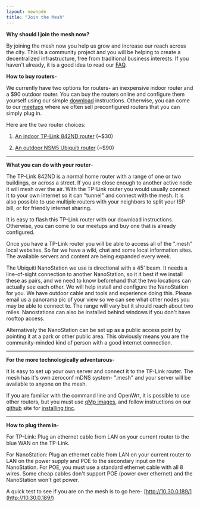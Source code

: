 ```yaml
---
layout: newnode
title: "Join the Mesh"
---
```


**Why should I join the mesh now?**

By joining the mesh now you help us grow and increase our reach across the city. This is a community project and you will be helping to create a decentralized infrastructure, free from traditional business interests. If you haven't already, it is a good idea to read our [FAQ](../faq).

**How to buy routers**-

We currently have two options for routers- an inexpensive indoor router and a $90 outdoor router. You can buy the routers online and configure them yourself using our simple [download](../download) instructions. Otherwise, you can come to our [meetups](http://www.meetup.com/nycmesh/) where we often sell preconfigured routers that you can simply plug in.

Here are the two router choices:

1) [An indoor TP-Link 842ND router](http://www.amazon.com/dp/B006E04T9I/?tag=tl-wr842nd-nycmesh-20) (~$30)

2) [An outdoor NSM5 Ubiquiti router](http://www.amazon.com/dp/B0049AVWAO/?tag=nsm5-nycmesh-20) (~$90)

__________________________________________________________________________

**What you can do with your router**-

The TP-Link 842ND is a normal home router with a range of one or two buildings, or across a street. If you are close enough to another active node it will mesh over the air. With the TP-Link router you would usually connect it to your own internet so it can "tunnel" and connect with the mesh. It is also possible to use multiple routers with your neighbors to split your ISP bill, or for friendly internet sharing.

It is easy to flash this TP-Link router with our download instructions. Otherwise, you can come to our meetups and buy one that is already configured. 

Once you have a TP-Link router you will be able to access all of the ".mesh" local websites. So far we have a wiki, chat and some local information sites. The available servers and content are being expanded every week. 

The Ubiquiti NanoStation we use is directional with a 45' beam. It needs a line-of-sight connection to another NanoStation, so it it best if we install these as pairs, and we need to know beforehand that the two locations can actually see each other. We will help install and configure the NanoStation for you. We have outdoor cable and tools and experience doing this. Please email us a panorama pic of your view so we can see what other nodes you may be able to connect to. The range will vary but it should reach about two miles. Nanostations can also be installed behind windows if you don't have rooftop access.

Alternatively the NanoStation can be set up as a public access point by pointing it at a park or other public area. This obviously means you are the community-minded kind of person with a good internet connection.

__________________________________________________________________________

**For the more technologically adventurous**-

It is easy to set up your own server and connect it to the TP-Link router. The mesh has it's own zeroconf mDNS system- ".mesh" and your server will be available to anyone on the mesh.

If you are familiar with the command line and OpenWrt, it is possible to use other routers, but you must use [qMp images](http://fw.qmp.cat/stable/), and follow instructions on our [github](https://github.com/nycmeshnet) site for [installing tinc](https://github.com/nycmeshnet/docs/blob/master/tinc%20install.md).

__________________________________________________________________________

**How to plug them in**-

For TP-Link: Plug an ethernet cable from LAN on your current router to the blue WAN on the TP-Link.

For NanoStation: Plug an ethernet cable from LAN on your current router to LAN on the power supply and POE to the secondary input on the NanoStation. For POE, you must use a standard ethernet cable with all 8 wires. Some cheap cables don't support POE (power over ethernet) and the NanoStation won't get power.

A quick test to see if you are on the mesh is to go here-
[http://10.30.0.189/](http://10.30.0.189/)